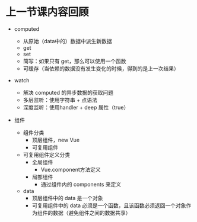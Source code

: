 # 上一节课内容回顾

- computed
    - 从原始（data中的）数据中派生新数据
    - get
    - set
    - 简写：如果只有 get，那么可以使用一个函数
    - 可缓存（当依赖的数据没有发生变化的时候，得到的是上一次结果）
- watch
    - 解决 computed 的异步数据的获取问题
    - 多层监听：使用字符串 + 点语法
    - 深度监听：使用handler + deep 属性（true）
    
- 组件
    - 组件分类
        - 顶层组件，new Vue
        - 可复用组件
    - 可复用组件定义分类
        - 全局组件
            - Vue.component方法定义
        - 局部组件
            - 通过组件内的 components 来定义
    - data
        - 顶层组件中的 data 是一个对象
        - 可复用组件中的 data 必须是一个函数，且该函数必须返回一个对象作为组件的数据（避免组件之间的数据共享）
    